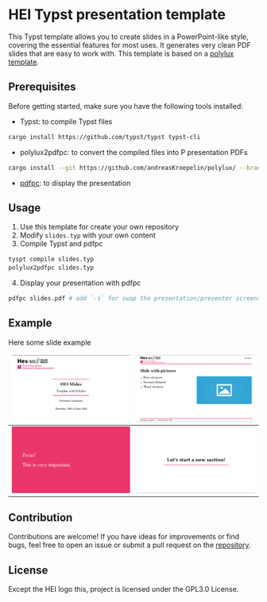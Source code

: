 # HEI Typst presentation template

This Typst template allows you to create slides in a PowerPoint-like style, covering the essential features for most uses. It generates very clean PDF slides that are easy to work with. This template is based on a [polylux template](https://github.com/andreasKroepelin/polylux).

## Prerequisites
Before getting started, make sure you have the following tools installed:
- Typst: to compile Typst files
``` bash
cargo install https://github.com/typst/typst typst-cli
```
- polylux2pdfpc: to convert the compiled files into P presentation PDFs
``` bash
cargo install --git https://github.com/andreasKroepelin/polylux/ --branch release
```
- [pdfpc](https://github.com/pdfpc/pdfpc): to display the presentation


## Usage
1. Use this template for create your own repository
2. Modify `slides.typ` with your own content
3. Compile Typst and pdfpc
``` bash
tyspt compile slides.typ
polylux2pdfpc slides.typ
```
4. Display your presentation with pdfpc
``` bash
pdfpc slides.pdf # add `-s` for swap the presentation/presenter screens
```

## Example
Here some slide example

<style>
td, th {
   border: none!important;
}
</style>

| <img src="example/01-title.png" width="500"/> | <img src="example/03-picture.png" width="500"/> |
| ---- | ---- |
| <img src="example/04-focus.png" width="500"/> | <img src="example/05-section.png" width="500"/> |

## Contribution
Contributions are welcome! If you have ideas for improvements or find bugs, feel free to open an issue or submit a pull request on the [repository](https://git.kb28.ch/Klagarge/HEI-Typst-presentation).

## License
Except the HEI logo this, project is licensed under the GPL3.0 License.